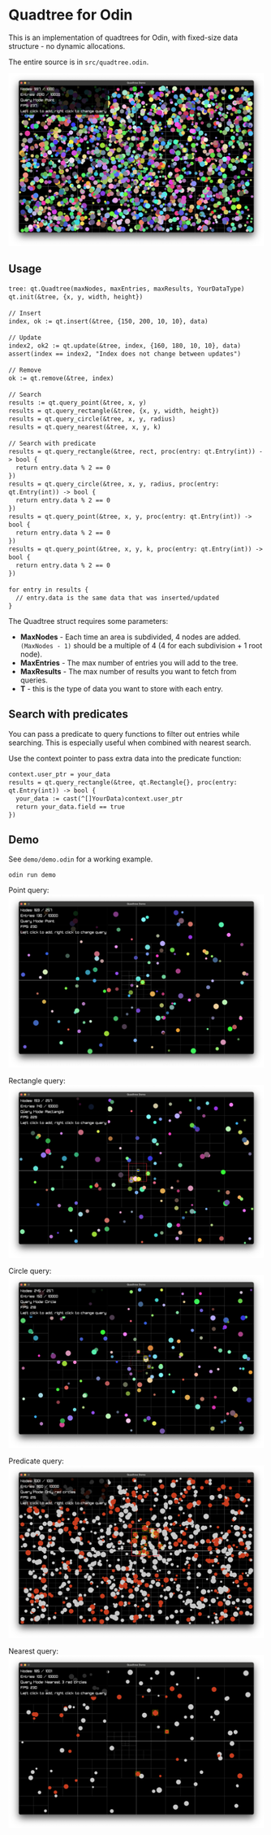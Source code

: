 # Quadtree for Odin

This is an implementation of quadtrees for Odin, with fixed-size data structure - no dynamic allocations.

The entire source is in `src/quadtree.odin`.

![Demo](demo/more.png)

## Usage

```odin
tree: qt.Quadtree(maxNodes, maxEntries, maxResults, YourDataType)
qt.init(&tree, {x, y, width, height})

// Insert
index, ok := qt.insert(&tree, {150, 200, 10, 10}, data)

// Update
index2, ok2 := qt.update(&tree, index, {160, 180, 10, 10}, data)
assert(index == index2, "Index does not change between updates")

// Remove
ok := qt.remove(&tree, index)

// Search
results := qt.query_point(&tree, x, y)
results = qt.query_rectangle(&tree, {x, y, width, height})
results = qt.query_circle(&tree, x, y, radius)
results = qt.query_nearest(&tree, x, y, k)

// Search with predicate
results = qt.query_rectangle(&tree, rect, proc(entry: qt.Entry(int)) -> bool {
  return entry.data % 2 == 0
})
results = qt.query_circle(&tree, x, y, radius, proc(entry: qt.Entry(int)) -> bool {
  return entry.data % 2 == 0
})
results = qt.query_point(&tree, x, y, proc(entry: qt.Entry(int)) -> bool {
  return entry.data % 2 == 0
})
results = qt.query_point(&tree, x, y, k, proc(entry: qt.Entry(int)) -> bool {
  return entry.data % 2 == 0
})

for entry in results {
  // entry.data is the same data that was inserted/updated
}

```

The Quadtree struct requires some parameters:

- **MaxNodes** - Each time an area is subdivided, 4 nodes are added. `(MaxNodes - 1)` should be a multiple of 4 (4 for each subdivision + 1 root node).
- **MaxEntries** - The max number of entries you will add to the tree.
- **MaxResults** - The max number of results you want to fetch from queries.
- **T** - this is the type of data you want to store with each entry.

## Search with predicates

You can pass a predicate to query functions to filter out entries while searching. This is especially useful when combined with nearest search.

Use the context pointer to pass extra data into the predicate function:

```odin
context.user_ptr = your_data
results = qt.query_rectangle(&tree, qt.Rectangle{}, proc(entry: qt.Entry(int)) -> bool {
  your_data := cast(^[]YourData)context.user_ptr
  return your_data.field == true
})
```

## Demo

See `demo/demo.odin` for a working example.

```
odin run demo
```

Point query:
![Point query](demo/point.png)

Rectangle query:
![Rectangle query](demo/rectangle.png)

Circle query:
![Circle query](demo/circle.png)

Predicate query:
![Predicate query](demo/predicate.png)

Nearest query:
![Nearest query](demo/nearest.png)